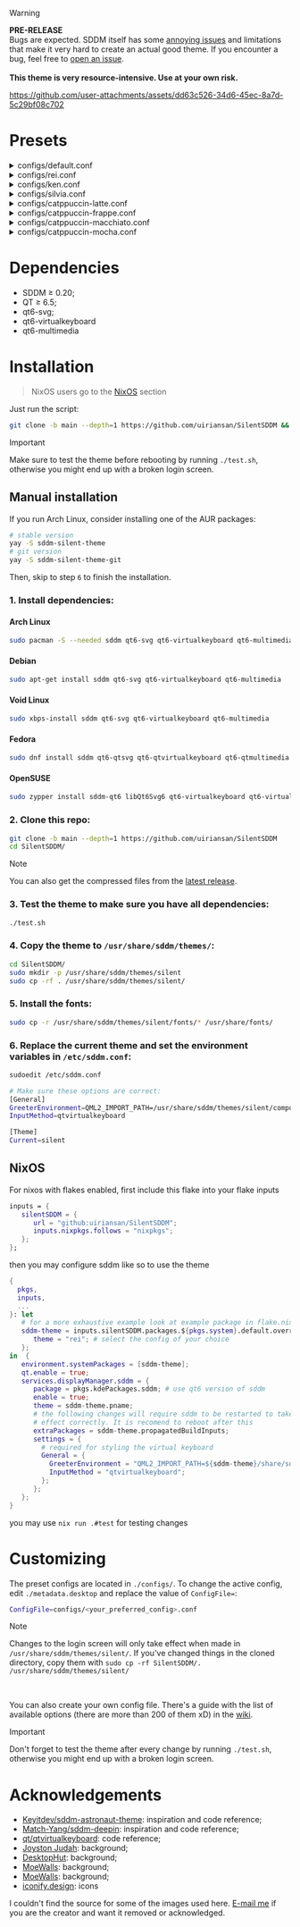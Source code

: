 > [!WARNING]
> **PRE-RELEASE** <br/>
> Bugs are expected. SDDM itself has some [annoying issues](https://github.com/uiriansan/SilentSDDM/issues?q=is%3Aissue%20label%3Asddm-issue) and limitations that make it very hard to create an actual good theme. If you encounter a bug, feel free to [open an issue](https://github.com/uiriansan/SilentSDDM/issues/new/choose). <br/><br/>
> **This theme is very resource-intensive. Use at your own risk.**

https://github.com/user-attachments/assets/dd63c526-34d6-45ec-8a7d-5c29bf08c702

# Presets

<details>
  <summary>configs/default.conf</summary>

https://github.com/user-attachments/assets/3a03e859-c6b9-4c4b-bf7f-ab610b94eb28

</details>

<details>
  <summary>configs/rei.conf</summary>

https://github.com/user-attachments/assets/adc9491c-5078-4fb3-86ea-9b91be151412

</details>

<details>
  <summary>configs/ken.conf</summary>

https://github.com/user-attachments/assets/f0538425-c2e6-450e-9f40-d12b7bdbaa86

</details>

<details>
  <summary>configs/silvia.conf</summary>

https://github.com/user-attachments/assets/c90799f7-52bb-4c90-90db-4890281991c1

</details>

<details>
  <summary>configs/catppuccin-latte.conf</summary>
<img src="https://github.com/uiriansan/SilentSDDM/blob/main/docs/previews/catppuccin-latte.png" width="100%" />
</details>

<details>
<summary>configs/catppuccin-frappe.conf</summary>
<img src="https://github.com/uiriansan/SilentSDDM/blob/main/docs/previews/catppuccin-frappe.png" width="100%" />
</details>

<details>
  <summary>configs/catppuccin-macchiato.conf</summary>
<img src="https://github.com/uiriansan/SilentSDDM/blob/main/docs/previews/catppuccin-macchiato.png" width="100%" />
</details>

<details>
  <summary>configs/catppuccin-mocha.conf</summary>
<img src="https://github.com/uiriansan/SilentSDDM/blob/main/docs/previews/catppuccin-mocha.png" width="100%" />
</details>

# Dependencies

- SDDM ≥ 0.20;
- QT ≥ 6.5;
- qt6-svg;
- qt6-virtualkeyboard
- qt6-multimedia

# Installation
> NixOS users go to the [NixOS](#NixOS) section

Just run the script:

```bash
git clone -b main --depth=1 https://github.com/uiriansan/SilentSDDM && cd SilentSDDM && ./install.sh
```

> [!IMPORTANT]
> Make sure to test the theme before rebooting by running `./test.sh`, otherwise you might end up with a broken login screen.

## Manual installation

If you run Arch Linux, consider installing one of the AUR packages:
```bash
# stable version
yay -S sddm-silent-theme
# git version
yay -S sddm-silent-theme-git
```
Then, skip to step `6` to finish the installation.

### 1. Install dependencies:

#### Arch Linux

```bash
sudo pacman -S --needed sddm qt6-svg qt6-virtualkeyboard qt6-multimedia-ffmpeg
```

#### Debian

```bash
sudo apt-get install sddm qt6-svg qt6-virtualkeyboard qt6-multimedia
```

#### Void Linux

```bash
sudo xbps-install sddm qt6-svg qt6-virtualkeyboard qt6-multimedia
```

#### Fedora

```bash
sudo dnf install sddm qt6-qtsvg qt6-qtvirtualkeyboard qt6-qtmultimedia
```

#### OpenSUSE

```bash
sudo zypper install sddm-qt6 libQt6Svg6 qt6-virtualkeyboard qt6-virtualkeyboard-imports qt6-multimedia qt6-multimedia-imports
```

### 2. Clone this repo:
```bash
git clone -b main --depth=1 https://github.com/uiriansan/SilentSDDM
cd SilentSDDM/
```
> [!NOTE]
> You can also get the compressed files from the [latest release](https://github.com/uiriansan/SilentSDDM/releases/latest).

### 3. Test the theme to make sure you have all dependencies:
```bash
./test.sh
```

### 4. Copy the theme to `/usr/share/sddm/themes/`:
```bash
cd SilentSDDM/
sudo mkdir -p /usr/share/sddm/themes/silent
sudo cp -rf . /usr/share/sddm/themes/silent/
```

### 5. Install the fonts:
```bash
sudo cp -r /usr/share/sddm/themes/silent/fonts/* /usr/share/fonts/
```

### 6. Replace the current theme and set the environment variables in `/etc/sddm.conf`:
```bash
sudoedit /etc/sddm.conf

# Make sure these options are correct:
[General]
GreeterEnvironment=QML2_IMPORT_PATH=/usr/share/sddm/themes/silent/components/,QT_IM_MODULE=qtvirtualkeyboard
InputMethod=qtvirtualkeyboard

[Theme]
Current=silent
```

## NixOS
For nixos with flakes enabled, first include this flake into your flake inputs
```nix
inputs = {
   silentSDDM = {
      url = "github:uiriansan/SilentSDDM";
      inputs.nixpkgs.follows = "nixpkgs";
   };
};
```
then you may configure sddm like so to use the theme
```nix
{
  pkgs,
  inputs,
  ...
}: let
   # for a more exhaustive example look at example package in flake.nix
   sddm-theme = inputs.silentSDDM.packages.${pkgs.system}.default.override {
      theme = "rei"; # select the config of your choice
   };
in  {
   environment.systemPackages = [sddm-theme];
   qt.enable = true;
   services.displayManager.sddm = {
      package = pkgs.kdePackages.sddm; # use qt6 version of sddm
      enable = true;
      theme = sddm-theme.pname;
      # the following changes will require sddm to be restarted to take
      # effect correctly. It is recomend to reboot after this
      extraPackages = sddm-theme.propagatedBuildInputs;
      settings = {
        # required for styling the virtual keyboard
        General = {
          GreeterEnvironment = "QML2_IMPORT_PATH=${sddm-theme}/share/sddm/themes/${sddm-theme.pname}/components/,QT_IM_MODULE=qtvirtualkeyboard";
          InputMethod = "qtvirtualkeyboard";
        };
      };
   };
}
```

you may use `nix run .#test` for testing changes

# Customizing

The preset configs are located in `./configs/`. To change the active config, edit `./metadata.desktop` and replace the value of `ConfigFile=`:

```bash
ConfigFile=configs/<your_preferred_config>.conf
```

> [!NOTE]
> Changes to the login screen will only take effect when made in `/usr/share/sddm/themes/silent/`. If you've changed things in the cloned directory, copy them with `sudo cp -rf SilentSDDM/. /usr/share/sddm/themes/silent/`

<br/>

You can also create your own config file. There's a guide with the list of available options (there are more than 200 of them xD) in the [wiki](https://github.com/uiriansan/SilentSDDM/wiki/Customizing).

> [!IMPORTANT]
> Don't forget to test the theme after every change by running `./test.sh`, otherwise you might end up with a broken login screen.

# Acknowledgements

- [Keyitdev/sddm-astronaut-theme](https://github.com/Keyitdev/sddm-astronaut-theme): inspiration and code reference;
- [Match-Yang/sddm-deepin](https://github.com/Match-Yang/sddm-deepin): inspiration and code reference;
- [qt/qtvirtualkeyboard](https://github.com/qt/qtvirtualkeyboard): code reference;
- [Joyston Judah](https://www.pexels.com/photo/white-and-black-mountain-wallpaper-933054/): background;
- [DesktopHut](https://www.desktophut.com/blue-light-anime-girl-6794): background;
- [MoeWalls](https://moewalls.com/anime/ken-kaneki-tokyo-ghoul-re-3-live-wallpaper/): background;
- [MoeWalls](https://moewalls.com/anime/anime-girl-nissan-silvia-live-wallpaper/): background;
- [iconify.design](https://iconify.design/): icons

I couldn't find the source for some of the images used here. [E-mail me](mailto:uiriansan@gmail.com?subject=Background%20image%20in%20SilentSDDM) if you are the creator and want it removed or acknowledged.
